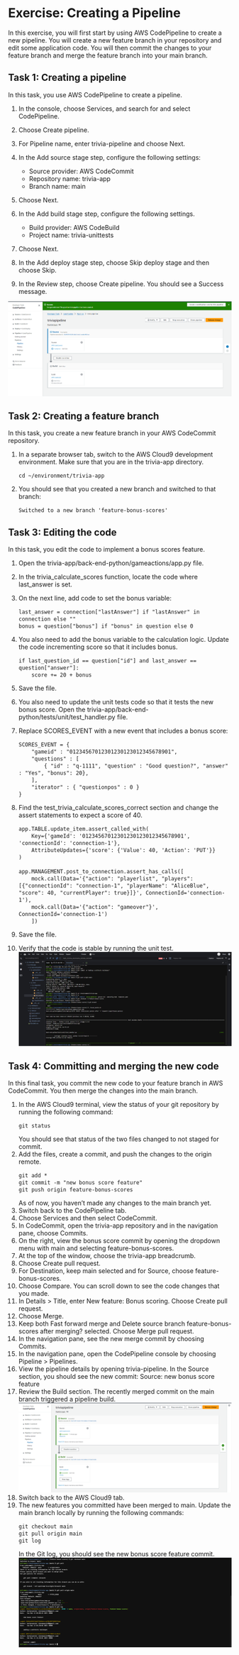 # Exercise: Creating a Pipeline
In this exercise, you will first start by using AWS CodePipeline to create a new pipeline. You will create a new feature branch in your repository and edit some application code. You will then commit the changes to your feature branch and merge the feature branch into your main branch.

## Task 1: Creating a pipeline
In this task, you use AWS CodePipeline to create a pipeline.
1. In the console, choose Services, and search for and select CodePipeline.
2. Choose Create pipeline.
3. For Pipeline name, enter trivia-pipeline and choose Next.
4. In the Add source stage step, configure the following settings:
   -    Source provider: AWS CodeCommit
   -    Repository name: trivia-app
   -    Branch name: main

5. Choose Next.
6. In the Add build stage step, configure the following settings.
    -   Build provider: AWS CodeBuild
    -   Project name: trivia-unittests

7. Choose Next.

8. In the Add deploy stage step, choose Skip deploy stage and then choose Skip.

9. In the Review step, choose Create pipeline. You should see a Success message.

![pipeline](/images/ci-1.png)<br>

## Task 2: Creating a feature branch

In this task, you create a new feature branch in your AWS CodeCommit repository.
1. In a separate browser tab, switch to the AWS Cloud9 development environment. Make sure that you are in the trivia-app directory.
    ```
    cd ~/environment/trivia-app
    ```
2. You should see that you created a new branch and switched to that branch:
    ```
    Switched to a new branch 'feature-bonus-scores'
    ```

## Task 3: Editing the code
In this task, you edit the code to implement a bonus scores feature.

1. Open the trivia-app/back-end-python/gameactions/app.py file.
2. In the trivia_calculate_scores function, locate the code where last_answer is set.
3. On the next line, add code to set the bonus variable:
    ```
    last_answer = connection["lastAnswer"] if "lastAnswer" in connection else ""
    bonus = question["bonus"] if "bonus" in question else 0
    ```
4. You also need to add the bonus variable to the calculation logic. Update the code incrementing score so that it includes bonus.
    ```
    if last_question_id == question["id"] and last_answer == question["answer"]:
        score += 20 + bonus
    ```
5. Save the file.

6. You also need to update the unit tests code so that it tests the new bonus score. Open the trivia-app/back-end-python/tests/unit/test_handler.py file.

7. Replace SCORES_EVENT with a new event that includes a bonus score:
    ```
    SCORES_EVENT = {
        "gameid" : "01234567012301230123012345678901",
        "questions" : [
            { "id" : "q-1111", "question" : "Good question?", "answer" : "Yes", "bonus": 20},
        ],
        "iterator" : { "questionpos" : 0 }
    }
    ```
8. Find the test_trivia_calculate_scores_correct section and change the assert statements to expect a score of 40.
    ```
    app.TABLE.update_item.assert_called_with(
        Key={'gameId': '01234567012301230123012345678901', 'connectionId': 'connection-1'},
        AttributeUpdates={'score': {'Value': 40, 'Action': 'PUT'}}
    )

    app.MANAGEMENT.post_to_connection.assert_has_calls([
        mock.call(Data='{"action": "playerlist", "players": [{"connectionId": "connection-1", "playerName": "AliceBlue", "score": 40, "currentPlayer": true}]}', ConnectionId='connection-1'),
        mock.call(Data='{"action": "gameover"}', ConnectionId='connection-1')
        ])
    ```
9. Save the file.
10. Verify that the code is stable by running the unit test.
![image](/images/ci-2.png)

## Task 4: Committing and merging the new code

In this final task, you commit the new code to your feature branch in AWS CodeCommit. You then merge the changes into the main branch.

1. In the AWS Cloud9 terminal, view the status of your git repository by running the following command:
    ```
    git status
    ```
    You should see that status of the two files changed to not staged for commit.
2. Add the files, create a commit, and push the changes to the origin remote.
    ```
    git add *
    git commit -m "new bonus score feature"
    git push origin feature-bonus-scores
    ```
    As of now, you haven’t made any changes to the main branch yet.
3. Switch back to the CodePipeline tab.
4. Choose Services and then select CodeCommit.
5. In CodeCommit, open the trivia-app repository and in the navigation pane, choose Commits.
6. On the right, view the bonus score commit by opening the dropdown menu with main and selecting feature-bonus-scores.
7. At the top of the window, choose the trivia-app breadcrumb.
8. Choose Create pull request.
9. For Destination, keep main selected and for Source, choose feature-bonus-scores.
10. Choose Compare. You can scroll down to see the code changes that you made.
11. In Details > Title, enter New feature: Bonus scoring. Choose Create pull request.
12. Choose Merge.
13. Keep both Fast forward merge and Delete source branch feature-bonus-scores after merging? selected. Choose Merge pull request.
14. In the navigation pane, see the new merge commit by choosing Commits.
15. In the navigation pane, open the CodePipeline console by choosing Pipeline > Pipelines.
16. View the pipeline details by opening trivia-pipeline. In the Source section, you should see the new commit: Source: new bonus score feature
17. Review the Build section. The recently merged commit on the main branch triggered a pipeline build.
    ![images](/images/ci-3.png)<br>
18. Switch back to the AWS Cloud9 tab.
19. The new features you committed have been merged to main. Update the main branch locally by running the following commands:
    ```
    git checkout main
    git pull origin main
    git log
    ```
    In the Git log, you should see the new bonus score feature commit.
    ![images](/images/ci-4.png)<br>